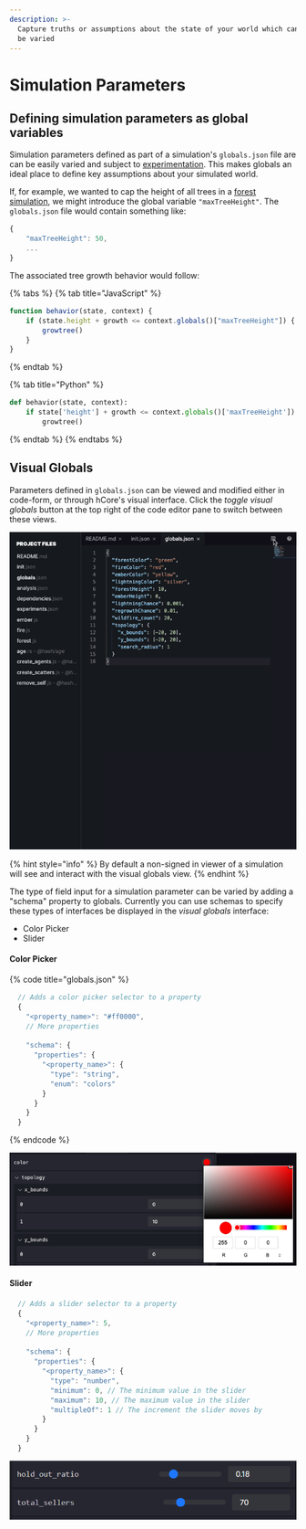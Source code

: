 ```yaml
---
description: >-
  Capture truths or assumptions about the state of your world which can easily
  be varied
---
```


# Simulation Parameters

## Defining simulation parameters as global variables

Simulation parameters defined as part of a simulation's `globals.json` file are can be easily varied and subject to [experimentation](../experiments/). This makes globals an ideal place to define key assumptions about your simulated world.

If, for example, we wanted to cap the height of all trees in a [forest simulation](https://hash.ai/index/5e065650196c3fbd41d8bd43/forest), we might introduce the global variable `"maxTreeHeight"`. The `globals.json` file would contain something like:

```javascript
{
    "maxTreeHeight": 50,
    ...
}
```

The associated tree growth behavior would follow:

{% tabs %}
{% tab title="JavaScript" %}
```javascript
function behavior(state, context) {
    if (state.height + growth <= context.globals()["maxTreeHeight"]) {
        growtree()
    }
}
```
{% endtab %}

{% tab title="Python" %}
```python
def behavior(state, context):   
    if state['height'] + growth <= context.globals()['maxTreeHeight']):
        growtree()

```
{% endtab %}
{% endtabs %}

## Visual Globals

Parameters defined in `globals.json` can be viewed and modified either in code-form, or through hCore's visual interface. Click the _toggle visual globals_ button at the top right of the code editor pane to switch between these views.

![Toggle between edit and input of globals](../.gitbook/assets/kapture-2020-12-09-at-11.52.28.gif)

{% hint style="info" %}
By default a non-signed in viewer of a simulation will see and interact with the visual globals view.
{% endhint %}

The type of field input for a simulation parameter can be varied by adding a "schema" property to globals. Currently you can use schemas to specify these types of interfaces be displayed in the _visual globals_ interface:

* Color Picker
* Slider

#### Color Picker

{% code title="globals.json" %}
```javascript
  // Adds a color picker selector to a property
  {
    "<property_name>": "#ff0000",
    // More properties
    
    "schema": {
      "properties": {
        "<property_name>": {
          "type": "string",
          "enum": "colors"
        }
      }
    }
  }
```
{% endcode %}

![A color selector in the visual globals pane](../.gitbook/assets/screen-shot-2020-12-09-at-12.06.10-pm.png)

#### Slider

```javascript
  // Adds a slider selector to a property
  {
    "<property_name>": 5,
    // More properties
    
    "schema": {
      "properties": {
        "<property_name>": {
          "type": "number",
          "minimum": 0, // The minimum value in the slider
          "maximum": 10, // The maximum value in the slider
          "multipleOf": 1 // The increment the slider moves by
        }
      }
    }
  }
```

![Sliders for number parameters in the visual globals pane](../.gitbook/assets/image%20%2832%29.png)

